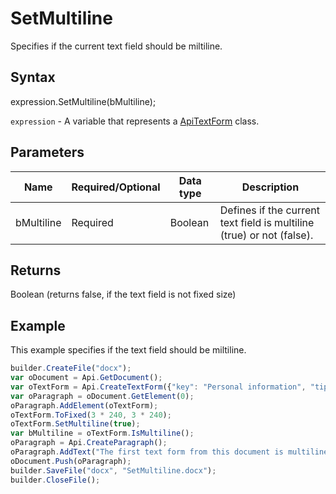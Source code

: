 # SetMultiline

Specifies if the current text field should be miltiline.

## Syntax

expression.SetMultiline(bMultiline);

`expression` - A variable that represents a [ApiTextForm](../ApiTextForm.md) class.

## Parameters

| **Name** | **Required/Optional** | **Data type** | **Description** |
| ------------- | ------------- | ------------- | ------------- |
| bMultiline | Required | Boolean | Defines if the current text field is multiline (true) or not (false). |

## Returns

Boolean (returns false, if the text field is not fixed size)

## Example

This example specifies if the text field should be miltiline.

```javascript
builder.CreateFile("docx");
var oDocument = Api.GetDocument();
var oTextForm = Api.CreateTextForm({"key": "Personal information", "tip": "Enter your first name", "required": true, "placeholder": "First name", "autoFit": false});
var oParagraph = oDocument.GetElement(0);
oParagraph.AddElement(oTextForm);
oTextForm.ToFixed(3 * 240, 3 * 240);
oTextForm.SetMultiline(true);
var bMultiline = oTextForm.IsMultiline();
oParagraph = Api.CreateParagraph();
oParagraph.AddText("The first text form from this document is multiline: " + bMultiline);
oDocument.Push(oParagraph);
builder.SaveFile("docx", "SetMultiline.docx");
builder.CloseFile();
```